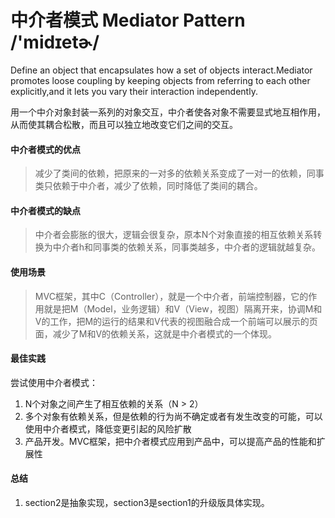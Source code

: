 # 中介者模式 Mediator Pattern /'midɪetɚ/ 

Define an object that encapsulates how a set of objects interact.Mediator promotes loose coupling by keeping objects from referring to each other
explicitly,and it lets you vary their interaction independently.

用一个中介对象封装一系列的对象交互，中介者使各对象不需要显式地互相作用，从而使其耦合松散，而且可以独立地改变它们之间的交互。

#### 中介者模式的优点
> 减少了类间的依赖，把原来的一对多的依赖关系变成了一对一的依赖，同事类只依赖于中介者，减少了依赖，同时降低了类间的耦合。
#### 中介者模式的缺点
> 中介者会膨胀的很大，逻辑会很复杂，原本N个对象直接的相互依赖关系转换为中介者h和同事类的依赖关系，同事类越多，中介者的逻辑就越复杂。
#### 使用场景
> MVC框架，其中C（Controller），就是一个中介者，前端控制器，它的作用就是把M（Model，业务逻辑）和V（View，视图）隔离开来，协调M和V的工作，把M的运行的结果和V代表的视图融合成一个前端可以展示的页面，减少了M和V的依赖关系，这就是中介者模式的一个体现。
#### 最佳实践
尝试使用中介者模式：      
1. N个对象之间产生了相互依赖的关系（N > 2）
2. 多个对象有依赖关系，但是依赖的行为尚不确定或者有发生改变的可能，可以使用中介者模式，降低变更引起的风险扩散
3. 产品开发。MVC框架，把中介者模式应用到产品中，可以提高产品的性能和扩展性
#### 总结
1. section2是抽象实现，section3是section1的升级版具体实现。